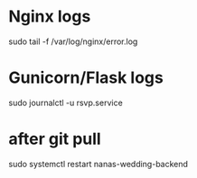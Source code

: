 # Nginx logs
sudo tail -f /var/log/nginx/error.log

# Gunicorn/Flask logs
sudo journalctl -u rsvp.service

# after git pull
sudo systemctl restart nanas-wedding-backend